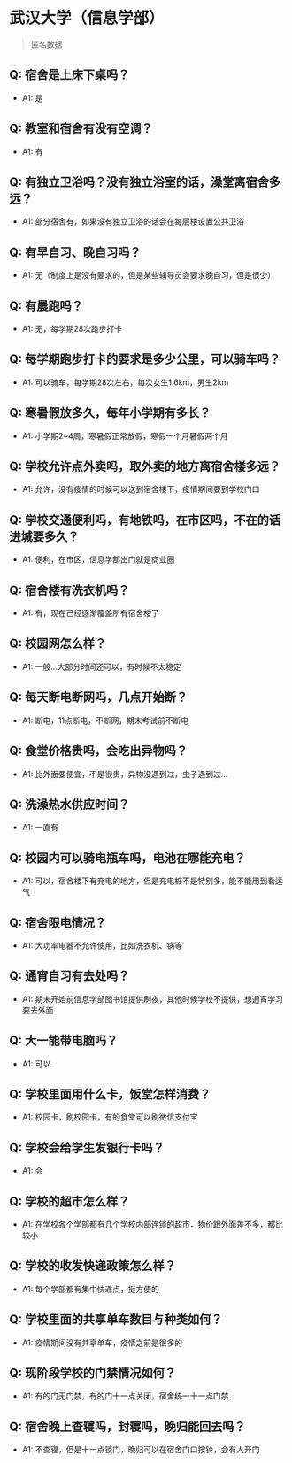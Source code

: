 # 武汉大学（信息学部）
> 匿名数据
## Q: 宿舍是上床下桌吗？
- A1: 是
## Q: 教室和宿舍有没有空调？
- A1: 有
## Q: 有独立卫浴吗？没有独立浴室的话，澡堂离宿舍多远？
- A1: 部分宿舍有，如果没有独立卫浴的话会在每层楼设置公共卫浴
## Q: 有早自习、晚自习吗？
- A1: 无（制度上是没有要求的，但是某些辅导员会要求晚自习，但是很少）
## Q: 有晨跑吗？
- A1: 无，每学期28次跑步打卡
## Q: 每学期跑步打卡的要求是多少公里，可以骑车吗？
- A1: 可以骑车，每学期28次左右，每次女生1.6km，男生2km
## Q: 寒暑假放多久，每年小学期有多长？
- A1: 小学期2~4周，寒暑假正常放假，寒假一个月暑假两个月
## Q: 学校允许点外卖吗，取外卖的地方离宿舍楼多远？
- A1: 允许，没有疫情的时候可以送到宿舍楼下，疫情期间要到学校门口
## Q: 学校交通便利吗，有地铁吗，在市区吗，不在的话进城要多久？
- A1: 便利，在市区，信息学部出门就是商业圈
## Q: 宿舍楼有洗衣机吗？
- A1: 有，现在已经逐渐覆盖所有宿舍楼了
## Q: 校园网怎么样？
- A1: 一般...大部分时间还可以，有时候不太稳定
## Q: 每天断电断网吗，几点开始断？
- A1: 断电，11点断电，不断网，期末考试前不断电
## Q: 食堂价格贵吗，会吃出异物吗？
- A1: 比外面要便宜，不是很贵，异物没遇到过，虫子遇到过...
## Q: 洗澡热水供应时间？
- A1: 一直有
## Q: 校园内可以骑电瓶车吗，电池在哪能充电？
- A1: 可以，宿舍楼下有充电的地方，但是充电桩不是特别多，能不能用到看运气
## Q: 宿舍限电情况？
- A1: 大功率电器不允许使用，比如洗衣机、锅等
## Q: 通宵自习有去处吗？
- A1: 期末开始前信息学部图书馆提供刷夜，其他时候学校不提供，想通宵学习要去外面
## Q: 大一能带电脑吗？
- A1: 可以
## Q: 学校里面用什么卡，饭堂怎样消费？
- A1: 校园卡，刷校园卡，有的食堂可以刷微信支付宝
## Q: 学校会给学生发银行卡吗？
- A1: 会
## Q: 学校的超市怎么样？
- A1: 在学校各个学部都有几个学校内部连锁的超市，物价跟外面差不多，都比较小
## Q: 学校的收发快递政策怎么样？
- A1: 每个学部都有集中快递点，挺方便的
## Q: 学校里面的共享单车数目与种类如何？
- A1: 疫情期间没有共享单车，疫情之前是很多的
## Q: 现阶段学校的门禁情况如何？
- A1: 有的门无门禁，有的门十一点关闭，宿舍统一十一点门禁
## Q: 宿舍晚上查寝吗，封寝吗，晚归能回去吗？
- A1: 不查寝，但是十一点锁门，晚归可以在宿舍门口按铃，会有人开门